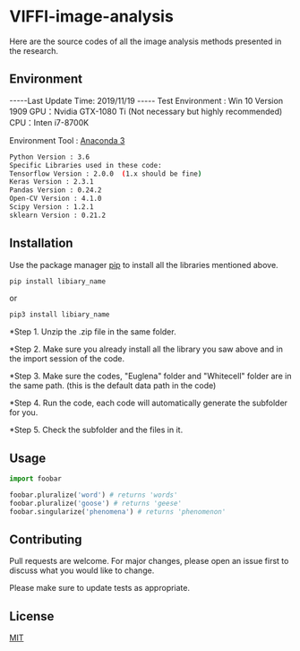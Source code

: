 # VIFFI-image-analysis
Here are the source codes of all the image analysis methods presented in the research.

## Environment

-----Last Update Time: 2019/11/19 -----
Test Environment : Win 10 Version 1909
GPU：Nvidia GTX-1080 Ti (Not necessary but highly recommended)
CPU：Inten i7-8700K

Environment Tool : [Anaconda 3](https://www.anaconda.com/) 
```bash
Python Version : 3.6
Specific Libraries used in these code:
Tensorflow Version : 2.0.0  (1.x should be fine)
Keras Version : 2.3.1
Pandas Version : 0.24.2
Open-CV Version : 4.1.0
Scipy Version : 1.2.1
sklearn Version : 0.21.2
```

## Installation

Use the package manager [pip](https://pip.pypa.io/en/stable/) to install all the libraries mentioned above.

```bash
pip install libiary_name
```
or
```bash
pip3 install libiary_name
```
*Step 1. Unzip the .zip file in the same folder.

*Step 2. Make sure you already install all the library you saw above and in the import session of the code.

*Step 3. Make sure the codes, "Euglena" folder and "Whitecell" folder are in the same path. (this is the default data path in the code)

*Step 4. Run the code, each code will automatically generate the subfolder for you.

*Step 5. Check the subfolder and the files in it.

## Usage

```python
import foobar

foobar.pluralize('word') # returns 'words'
foobar.pluralize('goose') # returns 'geese'
foobar.singularize('phenomena') # returns 'phenomenon'
```

## Contributing
Pull requests are welcome. For major changes, please open an issue first to discuss what you would like to change.

Please make sure to update tests as appropriate.

## License
[MIT](https://choosealicense.com/licenses/mit/)
